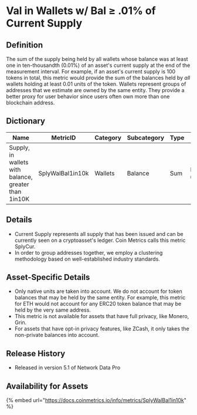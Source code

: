 # Val in Wallets w/ Bal ≥ .01% of Current Supply

## Definition

The sum of the supply being held by all wallets whose balance was at least one in ten-thousandth (0.01%) of an asset's current supply at the end of the measurement interval. For example, if an asset's current supply is 100 tokens in total, this metric would provide the sum of the balances held by _all_ wallets holding at least 0.01 units of the token. Wallets represent groups of addresses that we estimate are owned by the same entity. They provide a better proxy for user behavior since users often own more than one blockchain address.

## Dictionary

| Name                                                 | MetricID         | Category | Subcategory | Type | Unit         | Interval |
| ---------------------------------------------------- | ---------------- | -------- | ----------- | ---- | ------------ | -------- |
| Supply, in wallets with balance, greater than 1in10K | SplyWalBal1in10k | Wallets  | Balance     | Sum  | Native units | 1 day    |

## Details

* Current Supply represents all supply that has been issued and can be currently seen on a cryptoasset's ledger. Coin Metrics calls this metric SplyCur.
* In order to group addresses together, we employ a clustering methodology based on well-established industry standards.&#x20;

## Asset-Specific Details

* Only native units are taken into account. We do not account for token balances that may be held by the same entity. For example, this metric for ETH would not account for any ERC20 token balance that may be held by the very same address.
* This metric is not available for assets that have full privacy, like Monero, Grin.
* For assets that have opt-in privacy features, like ZCash, it only takes the non-private balances into account.

## Release History

* Released in version 5.1 of Network Data Pro

## **Availability for Assets**

{% embed url="https://docs.coinmetrics.io/info/metrics/SplyWalBal1in10k" %}
